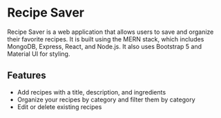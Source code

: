 # Recipe Saver

<p>Recipe Saver is a web application that allows users to save and organize their favorite recipes. It is built using the MERN stack, which includes MongoDB, Express, React, and Node.js. It also uses Bootstrap 5 and Material UI for styling.</p>

<h2>Features</h2>
<ul>
  <li>Add recipes with a title, description, and ingredients</li>
  <li>Organize your recipes by category and filter them by category </li>
  <li>Edit or delete existing recipes</li>
</ul>

